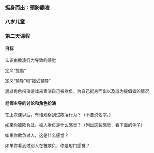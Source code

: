 ### 挺身而出：预防霸凌

### 八岁儿童

### 第二天课程

#### 目标

认识由欺凌行为导致的感觉

定义“提倡”

定义“辅导”和“接受辅导”

通过角色扮演游戏来表演自己被欺负，为自己挺身而出以及成为提倡者的情况

#### 老师主导的讨论和角色扮演

在上次课以后，有谁观察到过欺凌行为？（不要说名字。）

如果你被欺负过，被人欺负是什么感觉？（列出这些感觉，看下面的例子）


如果你欺负过人，这是什么感觉？

如果你看到过别人在被欺负，你是射门感觉？



